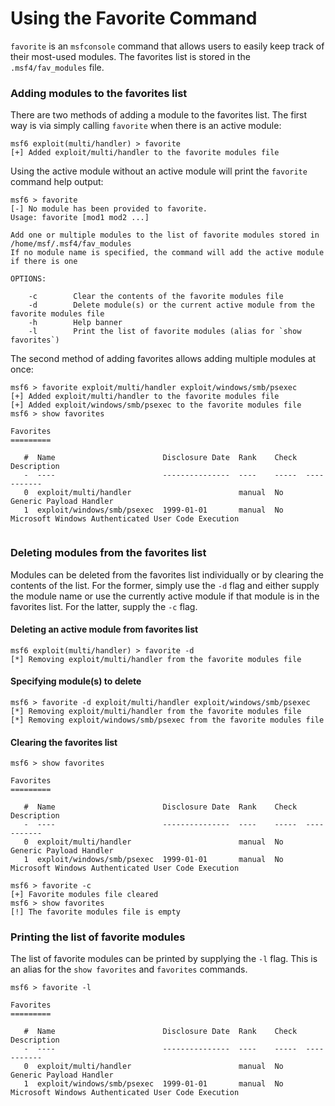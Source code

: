 # Using the Favorite Command

`favorite` is an `msfconsole` command that allows users to easily keep track of their most-used modules. The favorites list is stored in the `.msf4/fav_modules` file.

### Adding modules to the favorites list

There are two methods of adding a module to the favorites list. The first way is via simply calling `favorite` when there is an active module:

```shell
msf6 exploit(multi/handler) > favorite
[+] Added exploit/multi/handler to the favorite modules file
```


Using the active module without an active module will print the `favorite` command help output:

```shell
msf6 > favorite
[-] No module has been provided to favorite.
Usage: favorite [mod1 mod2 ...]

Add one or multiple modules to the list of favorite modules stored in /home/msf/.msf4/fav_modules
If no module name is specified, the command will add the active module if there is one

OPTIONS:

    -c        Clear the contents of the favorite modules file
    -d        Delete module(s) or the current active module from the favorite modules file
    -h        Help banner
    -l        Print the list of favorite modules (alias for `show favorites`)
```



The second method of adding favorites allows adding multiple modules at once:

```shell
msf6 > favorite exploit/multi/handler exploit/windows/smb/psexec
[+] Added exploit/multi/handler to the favorite modules file
[+] Added exploit/windows/smb/psexec to the favorite modules file
msf6 > show favorites

Favorites
=========

   #  Name                        Disclosure Date  Rank    Check  Description
   -  ----                        ---------------  ----    -----  -----------
   0  exploit/multi/handler                        manual  No     Generic Payload Handler
   1  exploit/windows/smb/psexec  1999-01-01       manual  No     Microsoft Windows Authenticated User Code Execution


```


### Deleting modules from the favorites list

Modules can be deleted from the favorites list individually or by clearing the contents of the list. For the former, simply use the `-d` flag and either supply the module name or use the currently active module if that module is in the favorites list. For the latter, supply the `-c` flag.

#### Deleting an active module from favorites list

```shell
msf6 exploit(multi/handler) > favorite -d
[*] Removing exploit/multi/handler from the favorite modules file
```

#### Specifying module(s) to delete

```shell
msf6 > favorite -d exploit/multi/handler exploit/windows/smb/psexec
[*] Removing exploit/multi/handler from the favorite modules file
[*] Removing exploit/windows/smb/psexec from the favorite modules file
```

#### Clearing the favorites list

```shell
msf6 > show favorites

Favorites
=========

   #  Name                        Disclosure Date  Rank    Check  Description
   -  ----                        ---------------  ----    -----  -----------
   0  exploit/multi/handler                        manual  No     Generic Payload Handler
   1  exploit/windows/smb/psexec  1999-01-01       manual  No     Microsoft Windows Authenticated User Code Execution

msf6 > favorite -c
[+] Favorite modules file cleared
msf6 > show favorites
[!] The favorite modules file is empty
```

### Printing the list of favorite modules

The list of favorite modules can be printed by supplying the `-l` flag. This is an alias for the `show favorites` and `favorites` commands.

```shell
msf6 > favorite -l

Favorites
=========

   #  Name                        Disclosure Date  Rank    Check  Description
   -  ----                        ---------------  ----    -----  -----------
   0  exploit/multi/handler                        manual  No     Generic Payload Handler
   1  exploit/windows/smb/psexec  1999-01-01       manual  No     Microsoft Windows Authenticated User Code Execution
```